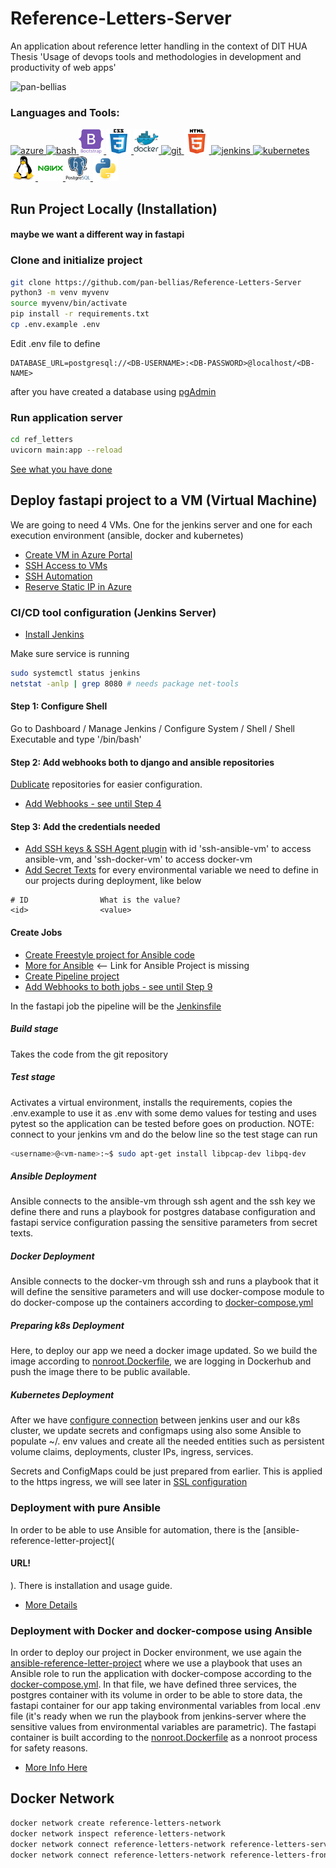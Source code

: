 # Reference-Letters-Server
An application about reference letter handling in the context of DIT HUA Thesis 'Usage of devops tools and methodologies in development and productivity of web apps'

<p align="left"> <img src="https://komarev.com/ghpvc/?username=pan-bellias&label=Profile%20views&color=0e75b6&style=flat" alt="pan-bellias" /> </p>

<h3 align="left">Languages and Tools:</h3>
<p align="left"> <a href="https://azure.microsoft.com/en-in/" target="_blank"> <img src="https://www.vectorlogo.zone/logos/microsoft_azure/microsoft_azure-icon.svg" alt="azure" width="40" height="40"/> </a> <a href="https://www.gnu.org/software/bash/" target="_blank"> <img src="https://www.vectorlogo.zone/logos/gnu_bash/gnu_bash-icon.svg" alt="bash" width="40" height="40"/> </a> <a href="https://getbootstrap.com" target="_blank"> <img src="https://raw.githubusercontent.com/devicons/devicon/master/icons/bootstrap/bootstrap-plain-wordmark.svg" alt="bootstrap" width="40" height="40"/> </a> <a href="https://www.w3schools.com/css/" target="_blank"> <img src="https://raw.githubusercontent.com/devicons/devicon/master/icons/css3/css3-original-wordmark.svg" alt="css3" width="40" height="40"/> </a>
<a href="https://www.docker.com/" target="_blank"> <img src="https://raw.githubusercontent.com/devicons/devicon/master/icons/docker/docker-original-wordmark.svg" alt="docker" width="40" height="40"/> </a>
<a href="https://git-scm.com/" target="_blank"> <img src="https://www.vectorlogo.zone/logos/git-scm/git-scm-icon.svg" alt="git" width="40" height="40"/> </a> <a href="https://www.w3.org/html/" target="_blank"> <img src="https://raw.githubusercontent.com/devicons/devicon/master/icons/html5/html5-original-wordmark.svg" alt="html5" width="40" height="40"/> </a> <a href="https://www.jenkins.io" target="_blank"> <img src="https://www.vectorlogo.zone/logos/jenkins/jenkins-icon.svg" alt="jenkins" width="40" height="40"/> </a> <a href="https://kubernetes.io" target="_blank"> <img src="https://www.vectorlogo.zone/logos/kubernetes/kubernetes-icon.svg" alt="kubernetes" width="40" height="40"/> </a> <a href="https://www.linux.org/" target="_blank"> <img src="https://raw.githubusercontent.com/devicons/devicon/master/icons/linux/linux-original.svg" alt="linux" width="40" height="40"/> </a> <a href="https://www.nginx.com" target="_blank"> <img src="https://raw.githubusercontent.com/devicons/devicon/master/icons/nginx/nginx-original.svg" alt="nginx" width="40" height="40"/> </a> <a href="https://www.postgresql.org" target="_blank"> <img src="https://raw.githubusercontent.com/devicons/devicon/master/icons/postgresql/postgresql-original-wordmark.svg" alt="postgresql" width="40" height="40"/> </a> <a href="https://www.python.org" target="_blank"> <img src="https://raw.githubusercontent.com/devicons/devicon/master/icons/python/python-original.svg" alt="python" width="40" height="40"/> </a>
</p>

## Run Project Locally (Installation)

#### maybe we want a different way in fastapi

### Clone and initialize project
```bash
git clone https://github.com/pan-bellias/Reference-Letters-Server
python3 -m venv myvenv
source myvenv/bin/activate
pip install -r requirements.txt
cp .env.example .env
```

Edit .env file to define
```vim
DATABASE_URL=postgresql://<DB-USERNAME>:<DB-PASSWORD>@localhost/<DB-NAME>
```
after you have created a database using [pgAdmin](https://www.youtube.com/watch?v=1wvDVBjNDys)

### Run application server
```bash
cd ref_letters
uvicorn main:app --reload
```

[See what you have done](http://127.0.0.1:8080/)

## Deploy fastapi project to a VM (Virtual Machine)

We are going to need 4 VMs. One for the jenkins server and one for each execution environment (ansible, docker and
kubernetes)

* [Create VM in Azure Portal](https://docs.microsoft.com/en-us/azure/virtual-machines/linux/quick-create-portal)
* [SSH Access to VMs](https://help.skytap.com/connect-to-a-linux-vm-with-ssh.html)
* [SSH Automation](https://linuxize.com/post/using-the-ssh-config-file/)
* [Reserve Static IP in Azure](https://azure.microsoft.com/en-au/resources/videos/azure-friday-how-to-reserve-a-public-ip-range-in-azure-using-public-ip-prefix/)

### CI/CD tool configuration (Jenkins Server)

* [Install Jenkins](https://www.jenkins.io/doc/book/installing/linux/)

Make sure service is running
```bash
sudo systemctl status jenkins
netstat -anlp | grep 8080 # needs package net-tools
```

#### Step 1: Configure Shell
Go to Dashboard / Manage Jenkins / Configure System / Shell / Shell Executable and type '/bin/bash'

#### Step 2: Add webhooks both to django and ansible repositories
[Dublicate](https://docs.github.com/en/github/creating-cloning-and-archiving-repositories/creating-a-repository-on-github/duplicating-a-repository) repositories for easier configuration.

* [Add Webhooks - see until Step 4](https://www.blazemeter.com/blog/how-to-integrate-your-github-repository-to-your-jenkins-project)

#### Step 3: Add the credentials needed

* [Add SSH keys & SSH Agent plugin](https://plugins.jenkins.io/ssh-agent/) with id 'ssh-ansible-vm' to access
ansible-vm, and 'ssh-docker-vm' to access docker-vm
* [Add Secret Texts](https://www.jenkins.io/doc/book/using/using-credentials/) for every environmental variable we
need to define in our projects during deployment, like below

```nano
# ID                What is the value?
<id>                <value>
```

#### Create Jobs
* [Create Freestyle project for Ansible code](https://www.guru99.com/create-builds-jenkins-freestyle-project.html)
* [More for Ansible]() <-- Link for Ansible Project is missing
* [Create Pipeline project](https://www.jenkins.io/doc/pipeline/tour/hello-world/)
* [Add Webhooks to both jobs - see until Step 9](https://www.blazemeter.com/blog/how-to-integrate-your-github-repository-to-your-jenkins-project)

In the fastapi job the pipeline will be the [Jenkinsfile](Jenkinsfile)

##### Build stage
Takes the code from the git repository
##### Test stage
Activates a virtual environment, installs the requirements, copies the .env.example to use it as .env with some
demo values for testing and uses pytest so the application can be tested before goes on production.
NOTE: connect to your jenkins vm and do the below line so the test stage can run
```bash
<username>@<vm-name>:~$ sudo apt-get install libpcap-dev libpq-dev
```
##### Ansible Deployment
Ansible connects to the ansible-vm through ssh agent and the ssh key we define there and runs a playbook for
postgres database configuration and fastapi service configuration passing the sensitive parameters from secret texts.

##### Docker Deployment
Ansible connects to the docker-vm through ssh and runs a playbook that it will define the sensitive parameters and
will use docker-compose module to do docker-compose up the containers according to [docker-compose.yml](docker-compose.yml)

##### Preparing k8s Deployment
Here, to deploy our app we need a docker image updated. So we build the image according to [nonroot.Dockerfile](nonroot.Dockerfile), we are logging in Dockerhub and push the image there to be public available.

##### Kubernetes Deployment
After we have [configure connection](https://github.com/pan-bellias/Reference-Letters-Service#connect-kubernetes-cluster-with-local-pc-orand-jenkins-server)
between jenkins user and our k8s cluster, we update secrets and configmaps using also some Ansible to populate ~/.
env values and create all the needed entities such as persistent volume claims, deployments, cluster IPs, ingress,
services.

Secrets and ConfigMaps could be just prepared from earlier. This is applied to the https ingress, we will see
later in [SSL configuration](https://github.com/pan-bellias/Reference-Letters-Service#in-kubernetes-environment)

### Deployment with pure Ansible
In order to be able to use Ansible for automation, there is the [ansible-reference-letter-project](
#### URL!
). There is installation and usage guide.

* [More Details](https://github.com/pan-bellias/ansible-reference-letter-project#pure-ansible)

### Deployment with Docker and docker-compose using Ansible
In order to deploy our project in Docker environment, we use again the [ansible-reference-letter-project]() where we use a playbook that uses an Ansible role to run the application
with docker-compose according to the [docker-compose.yml](docker-compose.yml). In that file, we have defined three
services, the postgres container with its volume in order to be able to store data, the fastapi container for our
app taking environmental variables from local .env file (it's ready when we run the playbook from jenkins-server
where the sensitive values from environmental variables are parametric). The fastapi container is built according
to the [nonroot.Dockerfile](nonroot.Dockerfile) as a nonroot process for safety reasons.

* [More Info Here](https://github.com/pan-bellias/ansible-reference-letter#ansible--docker)

## Docker Network
```bash
docker network create reference-letters-network
docker network inspect reference-letters-network
docker network connect reference-letters-network reference-letters-server-nginx-1
docker network connect reference-letters-network reference-letters-frontend-app
```
